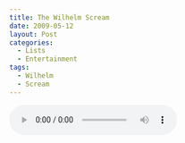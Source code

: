 ```yaml
---
title: The Wilhelm Scream
date: 2009-05-12
layout: Post
categories:
  - Lists
  - Entertainment
tags:
  - Wilhelm
  - Scream
---
```


<audio controls src="/media/audio/blog/wilhelm.mp3" />
